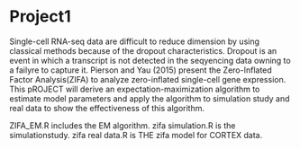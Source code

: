 # Project1
Single-cell RNA-seq data are difficult to reduce dimension by using classical methods because of the dropout characteristics. Dropout is an event in which a transcript is not detected in the seqyencing data owning to a failyre to capture it. Pierson and Yau (2015) present the Zero-Inflated Factor Analysis(ZIFA) to analyze zero-inflated single-cell gene expression. This pROJECT will derive an expectation-maximization algorithm to estimate model parameters and apply the algorithm to simulation study and real data to show the effectiveness of this algorithm.

ZIFA_EM.R includes the EM algorithm. zifa simulation.R is the simulationstudy. zifa real data.R is THE zifa model for CORTEX data. 
